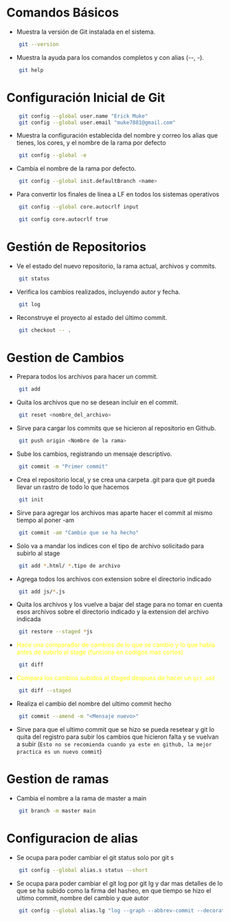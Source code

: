 # Comandos Básicos

- Muestra la versión de Git instalada en el sistema.

```bash
    git --version
```

- Muestra la ayuda para los comandos completos y con alias (--, -).

```bash
    git help
```

# Configuración Inicial de Git

```bash
    git config --global user.name "Erick Muke"
    git config --global user.email "muke7881@gmail.com"
```

- Muestra la configuración establecida del nombre y correo los alias que tienes, los cores, y el nombre de la rama por defecto

```bash
    git config --global -e
```

- Cambia el nombre de la rama por defecto.

```bash
    git config --global init.defaultBranch <name>
```

- Para convertir los finales de línea a LF en todos los sistemas operativos

```bash
    git config --global core.autocrlf input
```

```bash
    git config core.autocrlf true
```

# Gestión de Repositorios

- Ve el estado del nuevo repositorio, la rama actual, archivos y commits.

```bash
    git status
```

- Verifica los cambios realizados, incluyendo autor y fecha.

```bash
    git log
```

- Reconstruye el proyecto al estado del último commit.

```bash
    git checkout -- .
```

# Gestion de Cambios

- Prepara todos los archivos para hacer un commit.

```bash
    git add
```

- Quita los archivos que no se desean incluir en el commit.

```bash
    git reset <nombre_del_archivo>
```

- Sirve para cargar los commits que se hicieron al repositorio en Github.

```bash
    git push origin <Nombre de la rama>
```

- Sube los cambios, registrando un mensaje descriptivo.

```bash
    git commit -m "Primer commit"
```

- Crea el repositorio local, y se crea una carpeta .git para que git pueda llevar un rastro de todo lo que hacemos

```bash
    git init
```

- Sirve para agregar los archivos mas aparte hacer el commit al mismo tiempo al poner -am

```bash
    git commit -am "Cambio que se ha hecho"
```

- Solo va a mandar los indices con el tipo de archivo solicitado para subirlo al stage

```bash
    git add *.html/ *.tipo de archivo
```

- Agrega todos los archivos con extension sobre el directorio indicado

```bash
    git add js/*.js
```

- Quita los archivos y los vuelve a bajar del stage para no tomar en cuenta esos archivos sobre el directorio indicado y la extension del archivo indicada

```bash
    git restore --staged *js
```

- <span style="color: yellow;">Hace una comparador de cambios de lo que se cambio y lo que habia antes de subirlo al stage (funciona en codigos mas cortos)</span>

```bash
    git diff
```

- <span style="color: yellow"> Compara los cambios subidos al staged despues de hacer un `git add .`</span>

```bash
    git diff --staged
```

- Realiza el cambio del nombre del ultimo commit hecho

```bash
    git commit --amend -m "<Mensaje nuevo>"
```

- Sirve para que el ultimo commit que se hizo se pueda resetear y git lo quita del registro para subir los cambios que hicieron falta y se vuelvan a subir (`Esto no se recomienda cuando ya este en github, la mejor practica es un nuevo commit`)

# Gestion de ramas

- Cambia el nombre a la rama de master a main

```bash
    git branch -m master main
```

# Configuracion de alias

- Se ocupa para poder cambiar el git status solo por git s

```bash
    git config --global alias.s status --short
```

- Se ocupa para poder cambiar el git log por git lg y dar mas detalles de lo que se ha subido como la firma del hasheo, en que tiempo se hizo el ultimo commit, nombre del cambio y que autor

```bash
    git config --global alias.lg "log --graph --abbrev-commit --decorate --format=format:'%C(bold blue)%h%C(reset) - %C(bold green)(%ar)%C(reset) %C(white)%s%C(reset) %C(dim white)- %an%C(reset)%C(bold yellow)%d%C(reset)' --all"
```
